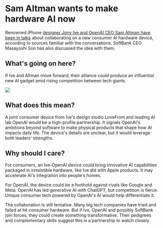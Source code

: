 # Sam Altman wants to make hardware AI now

Renowned iPhone [designer Jony Ive and OpenAI CEO Sam Altman have been in talks](https://www.theinformation.com/articles/designer-jony-ive-and-open-ais-sam-altman-discuss-ai-hardware-project?utm_source=bensbites\&utm_medium=referral\&utm_campaign=sam-altman-wants-to-make-hardware-ai-now) about collaborating on a new consumer AI hardware device, according to sources familiar with the conversations. SoftBank CEO Masayoshi Son has also discussed the idea with them.

## What's going on here?

If Ive and Altman move forward, their alliance could produce an influential new AI gadget amid rising competition between tech giants.

![](https://media.beehiiv.com/cdn-cgi/image/fit=scale-down,format=auto,onerror=redirect,quality=80/uploads/asset/file/28ac6901-a607-483e-ac23-e77687ff9a82/image.png)

## What does this mean?

A joint consumer device from Ive's design studio LoveFrom and leading AI lab OpenAI would be a high-profile partnership. It signals OpenAI's ambitions beyond software to make physical products that shape how AI impacts daily life. The device's details are unclear, but it would leverage both leaders' strengths.

## Why should I care?

For consumers, an Ive-OpenAI device could bring innovative AI capabilities packaged in irresistible hardware, like Ive did with Apple products. It may accelerate AI's integration into people's homes.

For OpenAI, the device could be a foothold against rivals like Google and Meta. OpenAI has led generative AI with ChatGPT, but competition is fierce. Unique consumer tech powered by OpenAI's AI would help differentiate it.

The collaboration is still tentative. Many big tech companies have tried and failed at hit consumer hardware. But if Ive, OpenAI and possibly SoftBank join forces, they could create something transformative. Their pedigrees and complementary skills suggest this is a partnership to watch closely.

